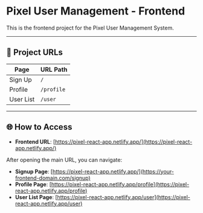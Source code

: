 # Pixel User Management - Frontend

This is the frontend project for the Pixel User Management System.

---

## 🚀 Project URLs

| Page      | URL Path   |
| --------- | ---------- |
| Sign Up   | `/`  |
| Profile   | `/profile` |
| User List | `/user`    |

---

## 🌐 How to Access

- **Frontend URL**: [https://pixel-react-app.netlify.app/](https://pixel-react-app.netlify.app/)

After opening the main URL, you can navigate:

- **Signup Page**: [https://pixel-react-app.netlify.app/](https://your-frontend-domain.com/signup)
- **Profile Page**: [https://pixel-react-app.netlify.app/profile](https://pixel-react-app.netlify.app/profile)
- **User List Page**: [https://pixel-react-app.netlify.app/user](https://pixel-react-app.netlify.app/user)
